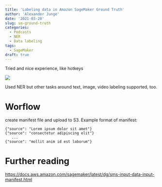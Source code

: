 ```yaml
---
title: 'Labeling data in Amazon SageMaker Ground Truth'
author: 'Alexander Junge'
date: '2021-03-28'
slug: sm-ground-truth
categories:
  - Podcasts
  - NER
  - Data labeling
tags:
  - SageMaker
draft: true
---
```


Tried and nice experience, like hotkeys 

![](/posts/2021-03-28/sm_ground_truth_ner_podcast.png)

Used NER but other tasks around text, image, video labeling supported, too.

# Worflow

create manifest file and upload to S3. Example format of manifest:

```
{"source": "Lorem ipsum dolor sit amet"}
{"source": "consectetur adipiscing elit"}
   ...
{"source": "mollit anim id est laborum"} 
```

# Further reading

https://docs.aws.amazon.com/sagemaker/latest/dg/sms-input-data-input-manifest.html
